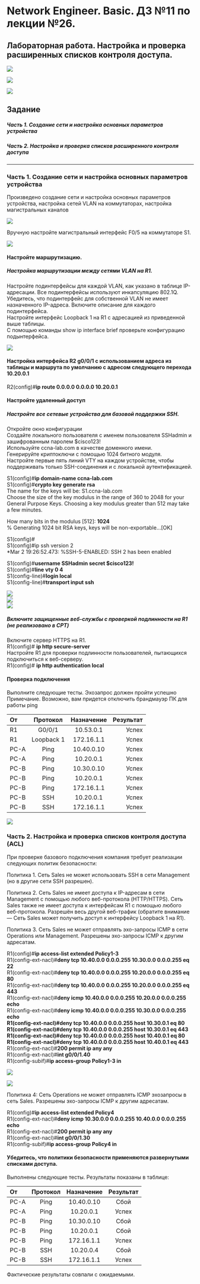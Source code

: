 # Network Engineer. Basic. ДЗ №11 по лекции №26.

## Лабораторная работа. Настройка и проверка расширенных списков контроля доступа.

![](https://github.com/yksie/Network-engineer/blob/main/lab11(lec26)_ACL/Screenshot_1.jpg)

![](https://github.com/yksie/Network-engineer/blob/main/lab11(lec26)_ACL/Screenshot_2.jpg)

![](https://github.com/yksie/Network-engineer/blob/main/lab11(lec26)_ACL/Screenshot_3.jpg)



## Задание


##### Часть 1. Создание сети и настройка основных параметров устройства

##### Часть 2. Настройка и проверка списков расширенного контроля доступа


___

### Часть 1. Создание сети и настройка основных параметров устройства

Произведено создание сети и настройка основных параметров устройства, настройка сетей VLAN на коммутаторах, настройка магистральных каналов

![](https://github.com/yksie/Network-engineer/blob/main/lab11(lec26)_ACL/Screenshot_6.jpg)

Вручную настройте магистральный интерфейс F0/5 на коммутаторе S1.

![](https://github.com/yksie/Network-engineer/blob/main/lab11(lec26)_ACL/Screenshot_7.jpg)

#### Настройте маршрутизацию.

##### Настройка маршрутизации между сетями VLAN на R1.

Настройте подинтерфейсы для каждой VLAN, как указано в таблице IP-адресации. Все подинтерфейсы используют инкапсуляцию 802.1Q. Убедитесь, что подинтерфейс для собственной VLAN не имеет назначенного IP-адреса. Включите описание для каждого подинтерфейса.  
Настройте интерфейс Loopback 1 на R1 с адресацией из приведенной выше таблицы.  
С помощью команды show ip interface brief проверьте конфигурацию подынтерфейса.  

![](https://github.com/yksie/Network-engineer/blob/main/lab11(lec26)_ACL/Screenshot_8.jpg)

#### Настройка интерфейса R2 g0/0/1 с использованием адреса из таблицы и маршрута по умолчанию с адресом следующего перехода 10.20.0.1  

R2(config)#**ip route 0.0.0.0 0.0.0.0 10.20.0.1**

#### Настройте удаленный доступ

##### Настройте все сетевые устройства для базовой поддержки SSH.  
Откройте окно конфигурации  
Создайте локального пользователя с именем пользователя SSHadmin и зашифрованным паролем $cisco123!  
Используйте ccna-lab.com в качестве доменного имени.  
Генерируйте криптоключи с помощью 1024 битного модуля.  
Настройте первые пять линий VTY на каждом устройстве, чтобы поддерживать только SSH-соединения и с локальной аутентификацией.  

S1(config)#**ip domain-name ccna-lab.com**  
S1(config)#**crypto key generate rsa**  
The name for the keys will be: S1.ccna-lab.com  
Choose the size of the key modulus in the range of 360 to 2048 for your  
General Purpose Keys. Choosing a key modulus greater than 512 may take  
a few minutes.  

How many bits in the modulus [512]: **1024**  
% Generating 1024 bit RSA keys, keys will be non-exportable...[OK]  

S1(config)#  
S1(config)#ip ssh version 2  
*Mar 2 19:26:52.473: %SSH-5-ENABLED: SSH 2 has been enabled  

S1(config)#**username SSHadmin secret $cisco123!**   
S1(config)#**line vty 0 4**   
S1(config-line)#**login local**   
S1(config-line)#**transport input ssh**   

![](https://github.com/yksie/Network-engineer/blob/main/lab11(lec26)_ACL/Screenshot_9.jpg)  
![](https://github.com/yksie/Network-engineer/blob/main/lab11(lec26)_ACL/Screenshot_10.jpg)  
![](https://github.com/yksie/Network-engineer/blob/main/lab11(lec26)_ACL/Screenshot_11.jpg)  


##### Включите защищенные веб-службы с проверкой подлинности на R1 (не реализовано в СРТ)  
Включите сервер HTTPS на R1.  
R1(config)# **ip http secure-server**   
Настройте R1 для проверки подлинности пользователей, пытающихся подключиться к веб-серверу.  
R1(config)# **ip http authentication local**  

#### Проверка подключения  
Выполните следующие тесты. Эхозапрос должен пройти успешно  
Примечание. Возможно, вам придется отключить брандмауэр ПК для работы ping  


| От      | Протокол    |    Назначение   |  Результат|
| :------ |:-----------:| :--------------:|   -------------:| 
| R1      | G0/0/1    | 10.53.0.1   |   Успех| 
| R1      | Loopback 1| 172.16.1.1  |   Успех| 
| PC-A| 	Ping	|       10.40.0.10  |   Успех| 
| PC-A| 	Ping	|       10.20.0.1   |   Успех| 
| PC-B| 	Ping	|       10.30.0.10  |   Успех| 
| PC-B| 	Ping	| 10.20.0.1|  Успех| 
| PC-B| 	Ping	| 172.16.1.1|  Успех| 
| PC-B| 	SSH 	| 10.20.0.1 |  Успех| 
| PC-B| 	SSH	  | 172.16.1.1 |  Успех| 

![](https://github.com/yksie/Network-engineer/blob/main/lab11(lec26)_ACL/Screenshot_12.jpg)  

### Часть 2. Настройка и проверка списков контроля доступа (ACL)   
При проверке базового подключения компания требует реализации следующих политик безопасности:  

Политика 1. Сеть Sales не может использовать SSH в сети Management (но в  другие сети SSH разрешен). 

Политика 2. Сеть Sales не имеет доступа к IP-адресам в сети Management с помощью любого веб-протокола (HTTP/HTTPS). Сеть Sales также не имеет доступа к интерфейсам R1 с помощью любого веб-протокола. Разрешён весь другой веб-трафик (обратите внимание — Сеть Sales  может получить доступ к интерфейсу Loopback 1 на R1).

Политика 3. Сеть Sales не может отправлять эхо-запросы ICMP в сети Operations или Management. Разрешены эхо-запросы ICMP к другим адресатам. 

R1(config)#**ip access-list extended Policy1-3**  
R1(config-ext-nacl)#**deny __tcp__ 10.40.0.0 0.0.0.255 10.30.0.0 0.0.0.255 __eq 22__**  
R1(config-ext-nacl)#**deny __tcp__ 10.40.0.0 0.0.0.255 10.20.0.0 0.0.0.255 __eq 80__**  
R1(config-ext-nacl)#**deny __tcp__ 10.40.0.0 0.0.0.255 10.20.0.0 0.0.0.255 __eq 443__**  
R1(config-ext-nacl)#**deny icmp 10.40.0.0 0.0.0.255 10.20.0.0 0.0.0.255 echo**  
R1(config-ext-nacl)#**deny icmp 10.40.0.0 0.0.0.255 10.30.0.0 0.0.0.255 echo**  
__R1(config-ext-nacl)#**deny tcp 10.40.0.0 0.0.0.255 host 10.30.0.1 eq 80**__  
__R1(config-ext-nacl)#**deny tcp 10.40.0.0 0.0.0.255 host 10.30.0.1 eq 443**__  
__R1(config-ext-nacl)#**deny tcp 10.40.0.0 0.0.0.255 host 10.40.0.1 eq 80**__   
__R1(config-ext-nacl)#**deny tcp 10.40.0.0 0.0.0.255 host 10.40.0.1 eq 443**__   
R1(config-ext-nacl)#**200 permit ip any any**  
R1(config-ext-nacl)#**int g0/0/1.40**  
R1(config-subif)#**ip access-group Policy1-3 in**  


![](https://github.com/yksie/Network-engineer/blob/main/lab11(lec26)_ACL/Screenshot_13.jpg)

![](https://github.com/yksie/Network-engineer/blob/main/lab11(lec26)_ACL/Screenshot_14.jpg)


Политика 4: Cеть Operations  не может отправлять ICMP эхозапросы в сеть Sales. Разрешены эхо-запросы ICMP к другим адресатам.  

R1(config)#**ip access-list extended Policy4**  
R1(config-ext-nacl)#**deny icmp 10.30.0.0 0.0.0.255 10.40.0.0 0.0.0.255 echo**  
R1(config-ext-nacl)#**200 permit ip any any**  
R1(config-ext-nacl)#**int g0/0/1.30**  
R1(config-subif)#**ip access-group Policy4 in**  

  


#### Убедитесь, что политики безопасности применяются развернутыми списками доступа.

Выполнены следующие тесты. Результаты показаны в таблице:


| От      | Протокол    |    Назначение   |Результат|
| :------------ |:---------------:| :---------------:| :---------------:|
| PC-A	| Ping	| 10.40.0.10	| Сбой | 
| PC-A	| Ping	| 10.20.0.1 	| Успех| 
| PC-B	| Ping	| 10.30.0.10	| Сбой | 
| PC-B	| Ping	| 10.20.0.1	  | Сбой | 
| PC-B	| Ping	| 172.16.1.1	| Успех| 
| PC-B	| SSH  	| 10.20.0.4	  | Сбой | 
| PC-B	| SSH 	| 172.16.1.1	| Успех| 

Фактические результаты совпали с ожидаемыми.
